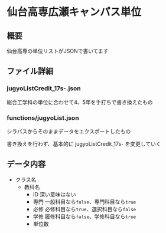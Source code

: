 # 仙台高専広瀬キャンパス単位

## 概要

仙台高専の単位リストがJSONで書いてます

## ファイル詳細

### jugyoListCredit_17s-.json

総合工学科の単位に合わせて4、5年を手打ちで書き換えたもの

### functions/jugyoList.json

シラバスからそのままデータをエクスポートしたもの

書き換えを行わず、基本的に jugyoListCredit_17s- を変更していく

## データ内容

- クラス名
  - 教科名
    - ID 深い意味はない
    - 専門 一般科目なら`false`、専門科目なら`true`
    - 必修 必修科目なら`true`、選択科目なら`false`
    - 学修 履修科目なら`false`、学修科目なら`true`
    - 単位数
